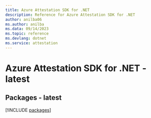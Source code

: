 ```yaml
---
title: Azure Attestation SDK for .NET
description: Reference for Azure Attestation SDK for .NET
author: anilba06
ms.author: anilba
ms.data: 09/14/2023
ms.topic: reference
ms.devlang: dotnet
ms.service: attestation
---
```

# Azure Attestation SDK for .NET - latest
## Packages - latest
[!INCLUDE [packages](attestation-index.md)]